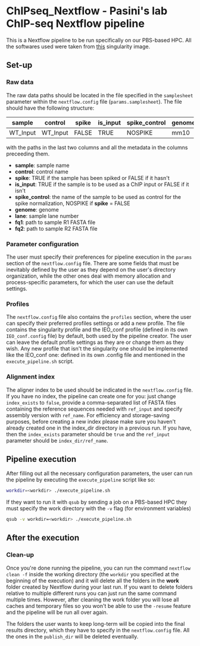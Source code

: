 # ChIPseq_Nextflow - Pasini's lab ChIP-seq Nextflow pipeline

This is a Nextflow pipeline to be run specifically on our PBS-based HPC. All the softwares used were taken from [this](https://hub.docker.com/layers/andreamariani/chipseq_snakemake/101122/images/sha256-9d5848ad1a967dea579cf935ca6c84e381bbf62c2ea63a1a5dc2feb177f6a2f1?context=explore) singularity image.

## Set-up

### Raw data

The raw data paths should be located in the file specified in the `samplesheet` parameter within the `nextflow.config` file (`params.samplesheet`). The file should have the following structure:

| sample | control | spike | is_input | spike_control | genome | lane | fq1 | fq2 |
|----------|----------|----------|----------|----------|----------|----------|----------|----------|
| WT_Input   | WT_Input   | FALSE   | TRUE   | NOSPIKE   | mm10   | 1 | path/to/R1   | path/to/R2   |

with the paths in the last two columns and all the metadata in the columns preceeding them.
* **sample**: sample name
* **control**: control name
* **spike**: TRUE if the sample has been spiked or FALSE if it hasn't
* **is_input**: TRUE if the sample is to be used as a ChIP input or FALSE if it isn't
* **spike_control**: the name of the sample to be used as control for the spike normalization, NOSPIKE if **spike** = FALSE
* **genome**: genome 
* **lane**: sample lane number
* **fq1**: path to sample R1 FASTA file 
* **fq2**: path to sample R2 FASTA file


### Parameter configuration

The user must specify their preferences for pipeline execution in the `params` section of the `nextflow.config` file. There are some fields that must be inevitably defined by the user as they depend on the user's directory organization, while the other ones deal with memory allocation and process-specific parameters, for which the user can use the default settings.

### Profiles

The `nextflow.config` file also contains the `profiles` section, where the user can specify their preferred profiles settings or add a new profile. The file contains the singularity profile and the IEO_conf profile (defined in its own `IEO_conf.config` file) by default, both used by the pipeline creator. The user can leave the default profile settings as they are or change them as they wish. Any new profile that isn't the singularity one should be implemented like the IEO_conf one: defined in its own .config file and mentioned in the `execute_pipeline.sh` script.

### Alignment index

The aligner index to be used should be indicated in the `nextflow.config` file. If you have no index, the pipeline can create one for you: just change `index_exists` to `false`, provide a comma-separated list of FASTA files containing the reference sequences needed with `ref_input` and specify assembly version with `ref_name`. For efficiency and storage-saving purposes, before creating a new index please make sure you haven't already created one in the index_dir directory in a previous run. If you have, then the `index_exists` parameter should be `true` and the `ref_input` parameter should be `index_dir/ref_name`.

## Pipeline execution

After filling out all the necessary configuration parameters, the user can run the pipeline by executing the `execute_pipeline` script like so:

```bash
workdir=<workdir> ./execute_pipeline.sh
```

If they want to run it with `qsub` by sending a job on a PBS-based HPC they must specify the work directory with the `-v` flag (for environment variables)

```bash
qsub -v workdir=<workdir> ./execute_pipeline.sh
```

## After the execution

### Clean-up

Once you're done running the pipeline, you can run the command `nextflow clean -f` inside the working directory (the `workdir` you specified at the beginning of the execution) and it will delete all the folders in the **work** folder created by Nextflow during your last run. If you want to delete folders relative to multiple different runs you can just run the same command multiple times. However, after cleaning the work folder you will lose all caches and temporary files so you won't be able to use the `-resume` feature and the pipeline will be run all over again.

The folders the user wants to keep long-term will be copied into the final results directory, which they have to specify in the `nextflow.config` file. All the ones in the `publish_dir` will be deleted eventually.
